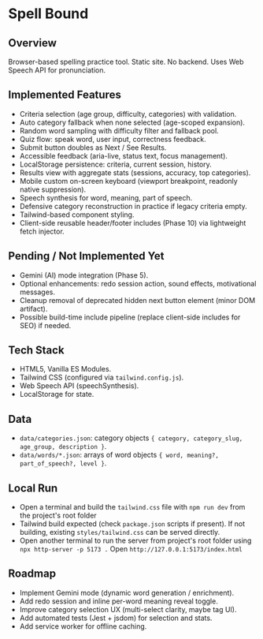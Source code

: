 Spell Bound
===========

Overview
--------
Browser-based spelling practice tool. Static site. No backend. Uses Web Speech API for pronunciation.

Implemented Features
--------------------
- Criteria selection (age group, difficulty, categories) with validation.
- Auto category fallback when none selected (age-scoped expansion).
- Random word sampling with difficulty filter and fallback pool.
- Quiz flow: speak word, user input, correctness feedback.
- Submit button doubles as Next / See Results.
- Accessible feedback (aria-live, status text, focus management).
- LocalStorage persistence: criteria, current session, history.
- Results view with aggregate stats (sessions, accuracy, top categories).
- Mobile custom on-screen keyboard (viewport breakpoint, readonly native suppression).
- Speech synthesis for word, meaning, part of speech.
- Defensive category reconstruction in practice if legacy criteria empty.
- Tailwind-based component styling.
 - Client-side reusable header/footer includes (Phase 10) via lightweight fetch injector.

Pending / Not Implemented Yet
-----------------------------
- Gemini (AI) mode integration (Phase 5).
- Optional enhancements: redo session action, sound effects, motivational messages.
- Cleanup removal of deprecated hidden next button element (minor DOM artifact).
 - Possible build-time include pipeline (replace client-side includes for SEO) if needed.

Tech Stack
----------
- HTML5, Vanilla ES Modules.
- Tailwind CSS (configured via `tailwind.config.js`).
- Web Speech API (speechSynthesis).
- LocalStorage for state.

Data
----
- `data/categories.json`: category objects `{ category, category_slug, age_group, description }`.
- `data/words/*.json`: arrays of word objects `{ word, meaning?, part_of_speech?, level }`.


Local Run
-----------
- Open a terminal and build the `tailwind.css` file with `npm run dev` from the project's root folder
- Tailwind build expected (check `package.json` scripts if present). If not building, existing `styles/tailwind.css` can be served directly.
- Open another terminal to run the server from project's root folder using `npx http-server -p 5173 .` Open `http://127.0.0.1:5173/index.html`

Roadmap
-------
- Implement Gemini mode (dynamic word generation / enrichment).
- Add redo session and inline per-word meaning reveal toggle.
- Improve category selection UX (multi-select clarity, maybe tag UI).
- Add automated tests (Jest + jsdom) for selection and stats.
- Add service worker for offline caching.
